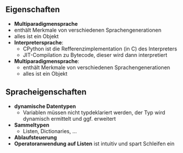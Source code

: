 ## Eigenschaften
* __Multiparadigmensprache__
* enthält Merkmale von verschiedenen Sprachengenerationen
* alles ist ein Objekt
* __Interpretersprache__:
	* CPython ist die Refferenzimplementation (in C) des Interpreters
	* JIT-Compilation zu Bytecode, dieser wird dann interpretiert
* __Multiparadigmensprache__:
	* enthält Merkmale von verschiedenen Sprachengenerationen
	* alles ist ein Objekt
## Spracheigenschaften
* __dynamische Datentypen__
	* Variablen müssen nicht typdeklariert werden, der Typ wird dynamisch ermittelt und ggf. erweitert
* __Sammeltypen__
	* Listen, Dictionaries, ...
* __Ablaufsteuerung__
* __Operatoranwendung auf Listen__ ist intuitiv und spart Schleifen ein